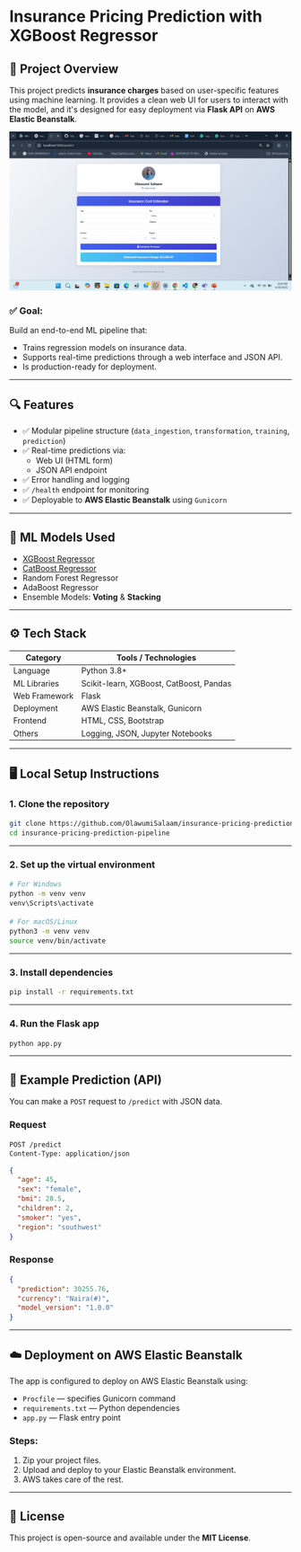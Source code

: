# Insurance Pricing Prediction with XGBoost Regressor

## 🚀 Project Overview

This project predicts **insurance charges** based on user-specific features using machine learning. It provides a clean web UI for users to interact with the model, and it's designed for easy deployment via **Flask API** on **AWS Elastic Beanstalk**.

![Flask Deployment Screenshot](static/Flask_deployment.png)

### ✅ Goal:
Build an end-to-end ML pipeline that:
- Trains regression models on insurance data.
- Supports real-time predictions through a web interface and JSON API.
- Is production-ready for deployment.

---

## 🔍 Features

- ✅ Modular pipeline structure (`data_ingestion`, `transformation`, `training`, `prediction`)
- ✅ Real-time predictions via:
  - Web UI (HTML form)
  - JSON API endpoint
- ✅ Error handling and logging
- ✅ `/health` endpoint for monitoring
- ✅ Deployable to **AWS Elastic Beanstalk** using `Gunicorn`

---

## 🧠 ML Models Used

- [XGBoost Regressor](https://xgboost.readthedocs.io/)
- [CatBoost Regressor](https://catboost.ai/)
- Random Forest Regressor
- AdaBoost Regressor
- Ensemble Models: **Voting** & **Stacking**

---

## ⚙️ Tech Stack

| Category      | Tools / Technologies                           |
|---------------|------------------------------------------------|
| Language      | Python 3.8+                                    |
| ML Libraries  | Scikit-learn, XGBoost, CatBoost, Pandas        |
| Web Framework | Flask                                          |
| Deployment    | AWS Elastic Beanstalk, Gunicorn                |
| Frontend      | HTML, CSS, Bootstrap                           |
| Others        | Logging, JSON, Jupyter Notebooks               |

---

## 🖥️ Local Setup Instructions

### 1. Clone the repository

```bash
git clone https://github.com/OlawumiSalaam/insurance-pricing-prediction-pipeline.git
cd insurance-pricing-prediction-pipeline
```

---

### 2. Set up the virtual environment

```bash
# For Windows
python -m venv venv
venv\Scripts\activate

# For macOS/Linux
python3 -m venv venv
source venv/bin/activate
```

---

### 3. Install dependencies

```bash
pip install -r requirements.txt
```

---

### 4. Run the Flask app

```bash
python app.py
```

---

## 🔁 Example Prediction (API)

You can make a `POST` request to `/predict` with JSON data.

### Request

```http
POST /predict
Content-Type: application/json
```

```json
{
  "age": 45,
  "sex": "female",
  "bmi": 28.5,
  "children": 2,
  "smoker": "yes",
  "region": "southwest"
}
```

### Response

```json
{
  "prediction": 30255.76,
  "currency": "Naira(#)",
  "model_version": "1.0.0"
}
```

---

## ☁️ Deployment on AWS Elastic Beanstalk

The app is configured to deploy on AWS Elastic Beanstalk using:

- `Procfile` — specifies Gunicorn command
- `requirements.txt` — Python dependencies
- `app.py` — Flask entry point

### Steps:

1. Zip your project files.
2. Upload and deploy to your Elastic Beanstalk environment.
3. AWS takes care of the rest.

---

## 📄 License

This project is open-source and available under the **MIT License**.
